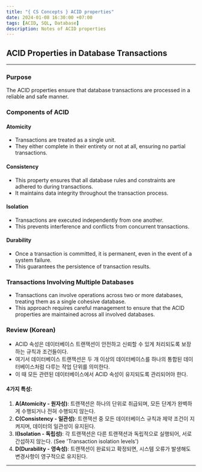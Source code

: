 ```yaml
---
title: "{ CS Concepts } ACID properties"
date: 2024-01-08 16:30:00 +07:00
tags: [ACID, SQL, Database]
description: Notes of ACID properties
---
```


## ACID Properties in Database Transactions

---

### Purpose

The ACID properties ensure that database transactions are processed in a reliable and safe manner.

### Components of ACID

#### **Atomicity**

- Transactions are treated as a single unit.
- They either complete in their entirety or not at all, ensuring no partial transactions.

#### **Consistency**

- This property ensures that all database rules and constraints are adhered to during transactions.
- It maintains data integrity throughout the transaction process.

#### **Isolation**

- Transactions are executed independently from one another.
- This prevents interference and conflicts from concurrent transactions.

#### **Durability**

- Once a transaction is committed, it is permanent, even in the event of a system failure.
- This guarantees the persistence of transaction results.

### Transactions Involving Multiple Databases

- Transactions can involve operations across two or more databases, treating them as a single cohesive database.
- This approach requires careful management to ensure that the ACID properties are maintained across all involved databases.

### Review (Korean)

- ACID 속성은 데이터베이스 트랜잭션이 안전하고 신뢰할 수 있게 처리되도록 보장하는 규칙과 조건들이다.
- 여기서 데이터베이스 트랜잭션은 두 개 이상의 데이터베이스를 하나의 통합된 데이터베이스처럼 다루는 작업 단위를 의미한다.
- 이 때 모든 관련된 데이터베이스에서 ACID 속성이 유지되도록 관리되어야 한다.

#### 4가지 특성:

1. **A(Atomicity - 원자성)**: 트랜잭션은 하나의 단위로 취급되며, 모든 단계가 완벽하게 수행되거나 전혀 수행되지 않는다.
2. **C(Consistency - 일관성)**: 트랜잭션 중 모든 데이터베이스 규칙과 제약 조건이 지켜지며, 데이터의 일관성이 유지된다.
3. **I(Isolation - 독립성)**: 각 트랜잭션은 다른 트랜잭션과 독립적으로 실행되어, 서로 간섭하지 않는다. (See 'Transaction isolation levels')
4. **D(Durability - 영속성)**: 트랜잭션이 완료되고 확정되면, 시스템 오류가 발생해도 변경사항이 영구적으로 유지된다.

---
